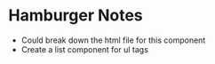 # Hamburger Notes

- Could break down the html file for this component
- Create a list component for ul tags